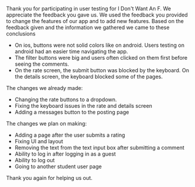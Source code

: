 Thank you for participating in user testing for I Don't Want An F. We appreciate the feedback you gave us. We used the feedback you provided to change the features of our app and to add new features. Based on the feedback given and the information we gathered we came to these conclusions 
- On ios, buttons were not solid colors like on android. Users testing on android had an easier time navigating the app.
- The filter buttons were big and users often clicked on them first before seeing the comments. 
- On the rate screen, the submit button was blocked by the keyboard. On the details screen, the keyboard blocked some of the pages. 

The changes we already made:
- Changing the rate buttons to a dropdown. 
- Fixing the keyboard issues in the rate and details screen
- Adding a messages button to the posting page 

The changes we plan on making:
- Adding a page after the user submits a rating 
- Fixing UI and layout 
- Removing the text from the text input box after submitting a comment 
- Ability to log in after logging in as a guest
- Ability to log out 
- Going to another student user page 

Thank you again for helping us out. 
 


